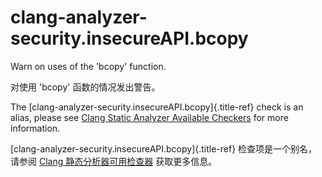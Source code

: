 # clang-analyzer-security.insecureAPI.bcopy

Warn on uses of the 'bcopy' function.

对使用 'bcopy' 函数的情况发出警告。

The [clang-analyzer-security.insecureAPI.bcopy]{.title-ref} check is an alias, please see [Clang Static Analyzer Available Checkers](https://clang.llvm.org/docs/analyzer/checkers.html#security-insecureapi-bcopy) for more information.

[clang-analyzer-security.insecureAPI.bcopy]{.title-ref} 检查项是一个别名，请参阅 [Clang 静态分析器可用检查器](https://clang.llvm.org/docs/analyzer/checkers.html#security-insecureapi-bcopy) 获取更多信息。
